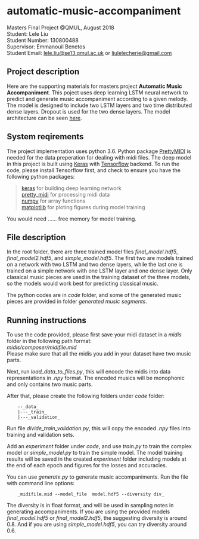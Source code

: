 # automatic-music-accompaniment
Masters Final Project @QMUL, August 2018  
Student: Lele Liu  
Student Number: 130800488  
Supervisor: Emmanouil Benetos  
Student Email: lele.liu@se13.qmul.ac.uk or liulelecherie@gmail.com

## Project description
Here are the supporting materials for masters project **Automatic Music Accompaniment**. This poject uses deep learning LSTM neural network to predict and generate music accompaniment according to a given melody. The model is designed to include two LSTM layers and two time distributed dense layers. Dropout is used for the two dense layers. The model architecture can be seen <a href="https://github.com/cheriell/automatic-music-accompaniment/blob/master/images/model%20architecture.svg">here</a>.

## System reqirements
The project implementation uses python 3.6. Python package <a href="https://github.com/craffel/pretty-midi">PrettyMIDI</a> is needed for the data preperation for dealing with midi files. The deep model in this project is built using <a href="https://github.com/keras-team/keras">Keras</a> with <a href="https://www.tensorflow.org/">Tensorflow</a> backend. To run the code, please install Tensorflow first, and check to ensure you have the following python packages:

> <a href="https://github.com/keras-team/keras">keras</a> for building deep learning network   
> <a href="https://github.com/craffel/pretty-midi">pretty_midi</a> for processing midi data     
> <a href="https://github.com/numpy/numpy">numpy</a> for array functions     
> <a href="https://github.com/matplotlib/matplotlib">matplotlib</a> for ploting figures during model training

You would need ...... free memory for model training.

## File description
In the root folder, there are three trained model files _final_model.hdf5_, _final_model2.hdf5_, and _simple_model.hdf5_. The first two are models trained on a network with two LSTM and two dense layers, while the last one is trained on a simple network with one LSTM layer and one dense layer. Only classical music pieces are used in the training dataset of the three models, so the models would work best for predicting classical music.

The python codes are in _code_ folder, and some of the generated music pieces are provided in folder _generated music segments_.

## Running instructions
To use the code provided, please first save your midi dataset in a _midis_ folder in the following path format:     
_midis/composer/midifile.mid_     
Please make sure that all the midis you add in your dataset have two music parts.

Next, run _load_data_to_files.py_, this will encode the midis into data representations in _.npy_ format. The encoded musics will be monophonic and only contains two music parts.

After that, please create the following folders under _code_ folder:

        --_data_
        |---_train_
        |---_validation_
        
Run file _divide_train_validation.py_, this will copy the encoded _.npy_ files into training and validation sets.

Add an _experiment_ folder under _code_, and use _train.py_ to train the complex model or _simple_model.py_ to train the simple model. The model training results will be saved in the created _experiment_ folder including models at the end of each epoch and figures for the losses and accuracies.

You can use _generate.py_ to generate music accompaniments. Run the file with command line options:   

        _midifile.mid --model_file  model.hdf5 --diversity div_

The diversity is in float format, and will be used in sampling notes in generating accompaniments. If you are using the provided models  _final_model.hdf5_ or _final_model2.hdf5_, the suggesting diversity is around 0.8. And if you are using _simple_model.hdf5_, you can try diversity around 0.6.




